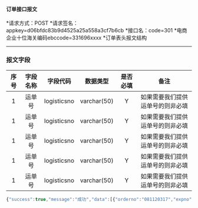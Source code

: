 #### 订单接口报文
*请求方式：POST
*请求签名：appkey=d06bfdc83b9d4525a25a558a3cf7b6cb
*接口名：code=301
*电商企业十位海关编码ebccode=331696xxxx
*订单表头报文结构

-------
### 报文字段

|序号 |	字段名称|   字段代码 |数据类型     |是否必填   |    备注  |
|:---:|:--------:|:---------:|:-----------:|:---------:|:--------:|
| 1   |    运单号|logisticsno|varchar(50)  |    Y      |如果需要我们提供运单号的则非必填|
| 1   |    运单号|logisticsno|varchar(50)  |    Y      |如果需要我们提供运单号的则非必填|
| 1   |    运单号|logisticsno|varchar(50)  |    Y      |如果需要我们提供运单号的则非必填|
| 1   |    运单号|logisticsno|varchar(50)  |    Y      |如果需要我们提供运单号的则非必填|
| 1   |    运单号|logisticsno|varchar(50)  |    Y      |如果需要我们提供运单号的则非必填|


```javascript
{"success":true,"message":"成功","data":[{"orderno":"081120317","expno":"220000000036"}]}
```

